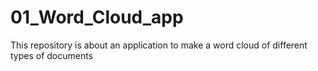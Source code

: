 # 01_Word_Cloud_app
This repository is about an application to make a word cloud of different types of documents
